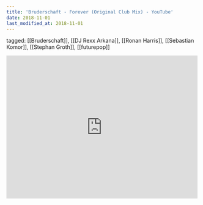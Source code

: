 ```yaml
---
title: 'Bruderschaft - Forever (Original Club Mix) - YouTube'
date: 2018-11-01
last_modified_at: 2018-11-01
---
```

tagged: [[Bruderschaft]], [[DJ Rexx Arkana]], [[Ronan Harris]], [[Sebastian Komor]], [[Stephan Groth]], [[futurepop]]
<iframe allow="accelerometer; autoplay; clipboard-write; encrypted-media; gyroscope; picture-in-picture" allowfullscreen="" frameborder="0" height="375" id="youtube_iframe" src="https://www.youtube.com/embed/eBugs8pgtK0?feature=oembed&amp;enablejsapi=1&amp;origin=https://safe.txmblr.com&amp;wmode=opaque" width="500"></iframe>